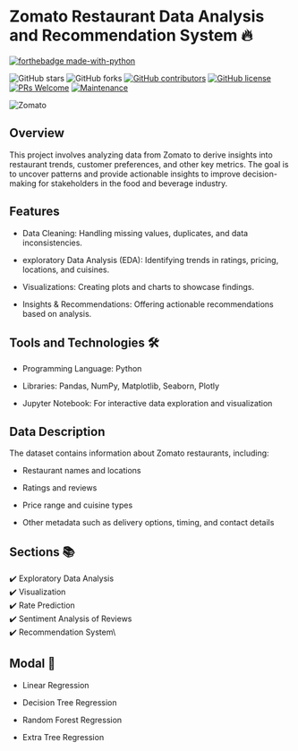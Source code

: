 # Zomato Restaurant Data Analysis and Recommendation System 🔥

<p align="center">

  [![forthebadge made-with-python](http://ForTheBadge.com/images/badges/made-with-python.svg)](https://www.python.org/)
  
  ![GitHub stars](https://img.shields.io/github/stars/chiragsamal/Zomato)
  ![GitHub forks](https://img.shields.io/github/forks/chiragsamal/Zomato)
  [![GitHub contributors](https://img.shields.io/github/contributors/chiragsamal/Zomato.svg)](https://GitHub.com/chiragsamal/Zomato/graphs/contributors/)
  [![GitHub license](https://img.shields.io/github/license/chiragsamal/Zomato.svg)](https://github.com/chiragsamal/Zomato/blob/master/LICENSE)
  [![PRs Welcome](https://img.shields.io/badge/PRs-welcome-brightgreen.svg?style=flat-square)](http://makeapullrequest.com)
  [![Maintenance](https://img.shields.io/badge/Maintained%3F-yes-green.svg)](https://GitHub.com/Naereen/StrapDown.js/graphs/commit-activity)
</p>  

![Zomato](https://github.com/chiragsamal/Zomato/blob/master/Images/zomato.jpg)

##  Overview
This project involves analyzing data from Zomato to derive insights into restaurant trends, customer preferences, and other key metrics. The goal is to uncover patterns and provide actionable insights to improve decision-making for stakeholders in the food and beverage industry.

##  Features
- Data Cleaning: Handling missing values, duplicates, and data inconsistencies.
 
- exploratory Data Analysis (EDA): Identifying trends in ratings, pricing, locations, and cuisines.

- Visualizations: Creating plots and charts to showcase findings.

- Insights & Recommendations: Offering actionable recommendations based on analysis.

## Tools and Technologies 🛠️

- Programming Language: Python

- Libraries: Pandas, NumPy, Matplotlib, Seaborn, Plotly

- Jupyter Notebook: For interactive data exploration and visualization

 ##  Data Description

The dataset contains information about Zomato restaurants, including:

- Restaurant names and locations

- Ratings and reviews

- Price range and cuisine types

- Other metadata such as delivery options, timing, and contact details

## Sections 📚
✔️ Exploratory Data Analysis\
✔️ Visualization \
✔️ Rate Prediction\
✔️ Sentiment Analysis of Reviews\
✔️ Recommendation System\

##  Modal 📄

- Linear Regression

- Decision Tree Regression

- Random Forest Regression

- Extra Tree Regression

